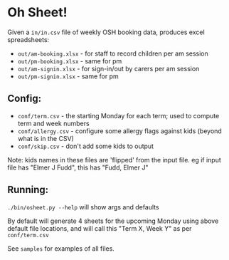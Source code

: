 # Oh Sheet!

Given a `in/in.csv` file of weekly OSH booking data, produces excel
spreadsheets:
* `out/am-booking.xlsx` - for staff to record children per am session
* `out/pm-booking.xlsx` - same for pm
* `out/am-signin.xlsx` - for sign-in/out by carers per am session
* `out/pm-signin.xlsx` - same for pm

## Config:
* `conf/term.csv` - the starting Monday for each term; used to compute term and week numbers
* `conf/allergy.csv` - configure some allergy flags against kids (beyond what is in the CSV)
* `conf/skip.csv` - don't add some kids to output

Note: kids names in these files are 'flipped' from the input file.
eg if input file has "Elmer J Fudd", this has "Fudd, Elmer J"

## Running:
`./bin/osheet.py --help` will show args and defaults

By default will generate 4 sheets for the upcoming Monday using above default
file locations, and will call this "Term X, Week Y" as per `conf/term.csv`

See `samples` for examples of all files.
